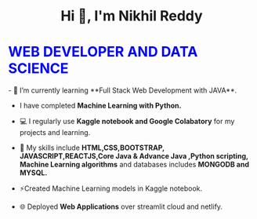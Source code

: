 <h1 align="center">Hi 👋, I'm Nikhil Reddy </h1>

<h1 style="color:blue"> WEB DEVELOPER AND DATA SCIENCE</h1>
- 🌱 I’m currently learning **Full Stack Web Development with JAVA**.
  
- I have completed **Machine Learning with Python.**

- 💻  I regularly use **Kaggle notebook and Google Colabatory** for my projects and learning.

- 🎯 My skills include **HTML,CSS,BOOTSTRAP, JAVASCRIPT,REACTJS,Core Java & Advance Java ,Python scripting, Machine Learning algorithms** and databases includes **MONGODB and MYSQL.**

- ⚡Created Machine Learning models in Kaggle notebook.

- 🌐 Deployed **Web Applications** over streamlit cloud and netlify.

<p align="left">
</p>
